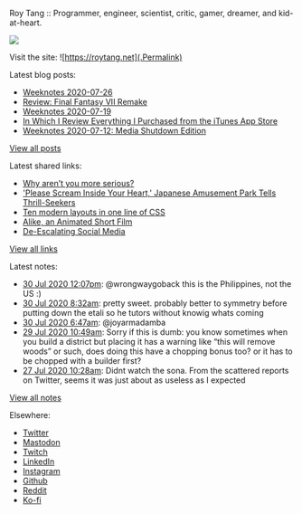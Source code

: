 Roy Tang :: Programmer, engineer, scientist, critic, gamer, dreamer, and kid-at-heart.

![](https://roytang.net/img/profile.jpg)

Visit the site: ![https://roytang.net](.Permalink)

Latest blog posts:
    

- [Weeknotes 2020-07-26](https://roytang.net/2020/07/weeknotes-07-26/)
- [Review: Final Fantasy VII Remake](https://roytang.net/2020/07/ff7r-review/)
- [Weeknotes 2020-07-19](https://roytang.net/2020/07/weeknotes-07-19/)
- [In Which I Review Everything I Purchased from the iTunes App Store](https://roytang.net/2020/07/itunes-purchases/)
- [Weeknotes 2020-07-12: Media Shutdown Edition](https://roytang.net/2020/07/weeknotes-07-12/)

[View all posts](https://roytang.net/blog)

Latest shared links:
    

- [Why aren’t you more serious?](https://roytang.net/2020/07/why-arent-you-more-serious/)
- [&#39;Please Scream Inside Your Heart,&#39; Japanese Amusement Park Tells Thrill-Seekers](https://roytang.net/2020/07/please-scream-inside-your-heart-japanese-amusement-park-tells-thrill-seekers/)
- [Ten modern layouts in one line of CSS](https://roytang.net/2020/07/ten-modern-layouts-in-one-line-of-css/)
- [Alike, an Animated Short Film](https://roytang.net/2020/07/alike-an-animated-short-film/)
- [De-Escalating Social Media](https://roytang.net/2020/07/de-escalating-social-media/)

[View all links](https://roytang.net/links)

Latest notes:
    

- [30 Jul 2020 12:07pm](https://roytang.net/2020/07/1288808550223904770/): @wrongwaygoback this is the Philippines, not the US :)
- [30 Jul 2020 8:32am](https://roytang.net/2020/07/fzplk8l/): pretty sweet. probably better to symmetry before putting down the etali so he tutors without knowig whats coming
- [30 Jul 2020 6:47am](https://roytang.net/2020/07/1288727836597948416/): @joyarmadamba
- [29 Jul 2020 10:49am](https://roytang.net/2020/07/fzly4su/): Sorry if this is dumb: you know sometimes when you build a district but placing it has a warning like “this will remove woods” or such, does doing this have a chopping bonus too? or it has to be chopped with a builder first?
- [27 Jul 2020 10:28am](https://roytang.net/2020/07/1287696418723909632/): Didnt watch the sona. From the scattered reports on Twitter, seems it was just about as useless as I expected

[View all notes](https://roytang.net/notes)

Elsewhere:

- [Twitter](https://twitter.com/roytang)
- [Mastodon](https://mastodon.technology/@roytang)
- [Twitch](https://twitch.tv/twitchyroy)
- [LinkedIn](https://www.linkedin.com/in/roytang)
- [Instagram](https://instagram.com/roytang0400)
- [Github](https://github.com/roytang)
- [Reddit](https://reddit.com/u/hungryroy)
- [Ko-fi](https://ko-fi.com/roytang)